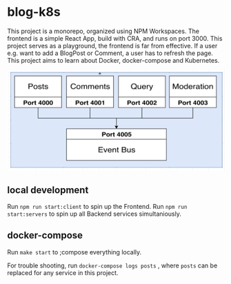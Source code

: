 # blog-k8s

This project is a monorepo, organized using NPM Workspaces.
The frontend is a simple React App, build with CRA, and runs on port 3000.
This project serves as a playground, the frontend is far from effective. If a user e.g. want to add a BlogPost or Comment, a user has to refresh the page. 
This project aims to learn about Docker, docker-compose and Kubernetes.

![Services](docs/server.png)

## local development

Run `npm run start:client` to spin up the Frontend.
Run `npm run start:servers` to spin up all Backend services simultaniously.

## docker-compose

Run `make start` to ;compose everything locally.

For trouble shooting, run `docker-compose logs posts` , where `posts` can be replaced for any service in this project. 